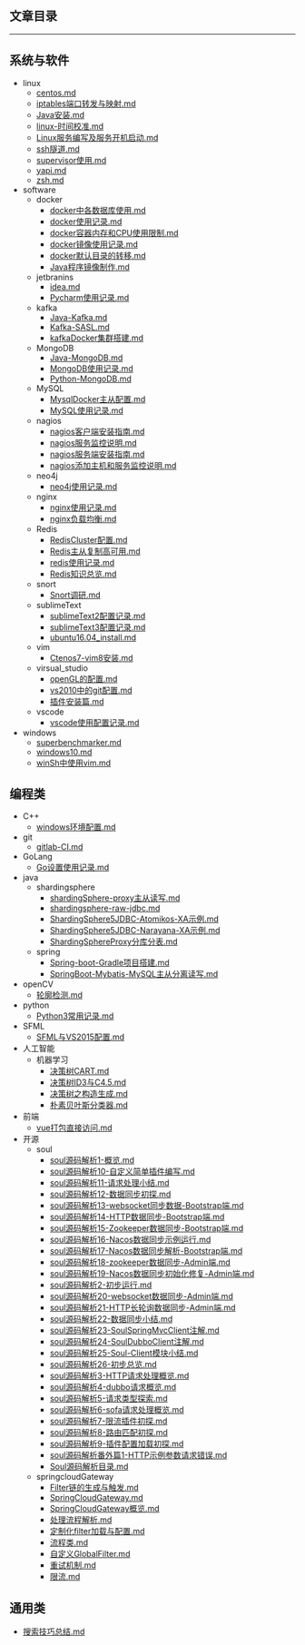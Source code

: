 ## 文章目录
***
## 系统与软件
- linux
    - [centos.md](../article/+centos.html)
    - [iptables端口转发与映射.md](../article/+iptables端口转发与映射.html)
    - [Java安装.md](../article/+Java安装.html)
    - [linux-时间校准.md](../article/+linux-时间校准.html)
    - [Linux服务编写及服务开机启动.md](../article/+Linux服务编写及服务开机启动.html)
    - [ssh隧道.md](../article/+ssh隧道.html)
    - [supervisor使用.md](../article/+supervisor使用.html)
    - [yapi.md](../article/+yapi.html)
    - [zsh.md](../article/+zsh.html)
- software
    - docker
        - [docker中各数据库使用.md](../article/+docker中各数据库使用.html)
        - [docker使用记录.md](../article/+docker使用记录.html)
        - [docker容器内存和CPU使用限制.md](../article/+docker容器内存和CPU使用限制.html)
        - [docker镜像使用记录.md](../article/+docker镜像使用记录.html)
        - [docker默认目录的转移.md](../article/+docker默认目录的转移.html)
        - [Java程序镜像制作.md](../article/+Java程序镜像制作.html)
    - jetbranins
        - [idea.md](../article/+idea.html)
        - [Pycharm使用记录.md](../article/+Pycharm使用记录.html)
    - kafka
        - [Java-Kafka.md](../article/+Java-Kafka.html)
        - [Kafka-SASL.md](../article/+Kafka-SASL.html)
        - [kafkaDocker集群搭建.md](../article/+kafkaDocker集群搭建.html)
    - MongoDB
        - [Java-MongoDB.md](../article/+Java-MongoDB.html)
        - [MongoDB使用记录.md](../article/+MongoDB使用记录.html)
        - [Python-MongoDB.md](../article/+Python-MongoDB.html)
    - MySQL
        - [MysqlDocker主从配置.md](../article/+MysqlDocker主从配置.html)
        - [MySQL使用记录.md](../article/+MySQL使用记录.html)
    - nagios
        - [nagios客户端安装指南.md](../article/+nagios客户端安装指南.html)
        - [nagios服务监控说明.md](../article/+nagios服务监控说明.html)
        - [nagios服务端安装指南.md](../article/+nagios服务端安装指南.html)
        - [nagios添加主机和服务监控说明.md](../article/+nagios添加主机和服务监控说明.html)
    - neo4j
        - [neo4j使用记录.md](../article/+neo4j使用记录.html)
    - nginx
        - [nginx使用记录.md](../article/+nginx使用记录.html)
        - [nginx负载均衡.md](../article/+nginx负载均衡.html)
    - Redis
        - [RedisCluster配置.md](../article/+RedisCluster配置.html)
        - [Redis主从复制高可用.md](../article/+Redis主从复制高可用.html)
        - [redis使用记录.md](../article/+redis使用记录.html)
        - [Redis知识总览.md](../article/+Redis知识总览.html)
    - snort
        - [Snort调研.md](../article/+Snort调研.html)
    - sublimeText
        - [sublimeText2配置记录.md](../article/+sublimeText2配置记录.html)
        - [sublimeText3配置记录.md](../article/+sublimeText3配置记录.html)
        - [ubuntu16.04_install.md](../article/+ubuntu16.04_install.html)
    - vim
        - [Ctenos7-vim8安装.md](../article/+Ctenos7-vim8安装.html)
    - virsual_studio
        - [openGL的配置.md](../article/+openGL的配置.html)
        - [vs2010中的git配置.md](../article/+vs2010中的git配置.html)
        - [插件安装篇.md](../article/+插件安装篇.html)
    - vscode
        - [vscode使用配置记录.md](../article/+vscode使用配置记录.html)
- windows
    - [superbenchmarker.md](../article/+superbenchmarker.html)
    - [windows10.md](../article/+windows10.html)
    - [winSh中使用vim.md](../article/+winSh中使用vim.html)
## 编程类
- C++
    - [windows环境配置.md](../article/+windows环境配置.html)
- git
    - [gitlab-CI.md](../article/+gitlab-CI.html)
- GoLang
    - [Go设置使用记录.md](../article/+Go设置使用记录.html)
- java
    - shardingsphere
        - [shardingSphere-proxy主从读写.md](../article/+shardingSphere-proxy主从读写.html)
        - [shardingsphere-raw-jdbc.md](../article/+shardingsphere-raw-jdbc.html)
        - [ShardingSphere5JDBC-Atomikos-XA示例.md](../article/+ShardingSphere5JDBC-Atomikos-XA示例.html)
        - [ShardingSphere5JDBC-Narayana-XA示例.md](../article/+ShardingSphere5JDBC-Narayana-XA示例.html)
        - [ShardingSphereProxy分库分表.md](../article/+ShardingSphereProxy分库分表.html)
    - spring
        - [Spring-boot-Gradle项目搭建.md](../article/+Spring-boot-Gradle项目搭建.html)
        - [SpringBoot-Mybatis-MySQL主从分离读写.md](../article/+SpringBoot-Mybatis-MySQL主从分离读写.html)
- openCV
    - [轮廓检测.md](../article/+轮廓检测.html)
- python
    - [Python3常用记录.md](../article/+Python3常用记录.html)
- SFML
    - [SFML与VS2015配置.md](../article/+SFML与VS2015配置.html)
- 人工智能
    - 机器学习
        - [决策树CART.md](../article/+决策树CART.html)
        - [决策树ID3与C4.5.md](../article/+决策树ID3与C4.5.html)
        - [决策树之构造生成.md](../article/+决策树之构造生成.html)
        - [朴素贝叶斯分类器.md](../article/+朴素贝叶斯分类器.html)
- 前端
    - [vue打包直接访问.md](../article/+vue打包直接访问.html)
- 开源
    - soul
        - [soul源码解析1-概览.md](../article/+soul源码解析1-概览.html)
        - [soul源码解析10-自定义简单插件编写.md](../article/+soul源码解析10-自定义简单插件编写.html)
        - [soul源码解析11-请求处理小结.md](../article/+soul源码解析11-请求处理小结.html)
        - [soul源码解析12-数据同步初探.md](../article/+soul源码解析12-数据同步初探.html)
        - [soul源码解析13-websocket同步数据-Bootstrap端.md](../article/+soul源码解析13-websocket同步数据-Bootstrap端.html)
        - [soul源码解析14-HTTP数据同步-Bootstrap端.md](../article/+soul源码解析14-HTTP数据同步-Bootstrap端.html)
        - [soul源码解析15-Zookeeper数据同步-Bootstrap端.md](../article/+soul源码解析15-Zookeeper数据同步-Bootstrap端.html)
        - [soul源码解析16-Nacos数据同步示例运行.md](../article/+soul源码解析16-Nacos数据同步示例运行.html)
        - [soul源码解析17-Nacos数据同步解析-Bootstrap端.md](../article/+soul源码解析17-Nacos数据同步解析-Bootstrap端.html)
        - [soul源码解析18-zookeeper数据同步-Admin端.md](../article/+soul源码解析18-zookeeper数据同步-Admin端.html)
        - [soul源码解析19-Nacos数据同步初始化修复-Admin端.md](../article/+soul源码解析19-Nacos数据同步初始化修复-Admin端.html)
        - [soul源码解析2-初步运行.md](../article/+soul源码解析2-初步运行.html)
        - [soul源码解析20-websocket数据同步-Admin端.md](../article/+soul源码解析20-websocket数据同步-Admin端.html)
        - [soul源码解析21-HTTP长轮询数据同步-Admin端.md](../article/+soul源码解析21-HTTP长轮询数据同步-Admin端.html)
        - [soul源码解析22-数据同步小结.md](../article/+soul源码解析22-数据同步小结.html)
        - [soul源码解析23-SoulSpringMvcClient注解.md](../article/+soul源码解析23-SoulSpringMvcClient注解.html)
        - [soul源码解析24-SoulDubboClient注解.md](../article/+soul源码解析24-SoulDubboClient注解.html)
        - [soul源码解析25-Soul-Client模块小结.md](../article/+soul源码解析25-Soul-Client模块小结.html)
        - [soul源码解析26-初步总览.md](../article/+soul源码解析26-初步总览.html)
        - [soul源码解析3-HTTP请求处理概览.md](../article/+soul源码解析3-HTTP请求处理概览.html)
        - [soul源码解析4-dubbo请求概览.md](../article/+soul源码解析4-dubbo请求概览.html)
        - [soul源码解析5-请求类型探索.md](../article/+soul源码解析5-请求类型探索.html)
        - [soul源码解析6-sofa请求处理概览.md](../article/+soul源码解析6-sofa请求处理概览.html)
        - [soul源码解析7-限流插件初探.md](../article/+soul源码解析7-限流插件初探.html)
        - [soul源码解析8-路由匹配初探.md](../article/+soul源码解析8-路由匹配初探.html)
        - [soul源码解析9-插件配置加载初探.md](../article/+soul源码解析9-插件配置加载初探.html)
        - [soul源码解析番外篇1-HTTP示例参数请求错误.md](../article/+soul源码解析番外篇1-HTTP示例参数请求错误.html)
        - [Soul源码解析目录.md](../article/+Soul源码解析目录.html)
    - springcloudGateway
        - [Filter链的生成与触发.md](../article/+Filter链的生成与触发.html)
        - [SpringCloudGateway.md](../article/+SpringCloudGateway.html)
        - [SpringCloudGateway概览.md](../article/+SpringCloudGateway概览.html)
        - [处理流程解析.md](../article/+处理流程解析.html)
        - [定制化filter加载与配置.md](../article/+定制化filter加载与配置.html)
        - [流程类.md](../article/+流程类.html)
        - [自定义GlobalFilter.md](../article/+自定义GlobalFilter.html)
        - [重试机制.md](../article/+重试机制.html)
        - [限流.md](../article/+限流.html)
## 通用类
- [搜索技巧总结.md](../article/+搜索技巧总结.html)
